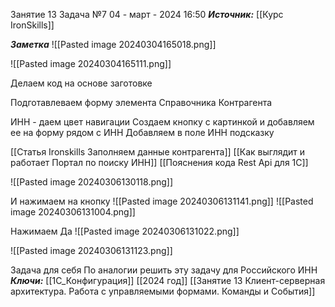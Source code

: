 
Занятие 13 Задача №7
 04 - март - 2024  16:50 
***Источник:***  [[Курс IronSkills]] 

***Заметка*** 
![[Pasted image 20240304165018.png]]

![[Pasted image 20240304165111.png]]

Делаем код на основе заготовке 

Подготавлеваем форму элемента Справочника Контрагента

ИНН - даем цвет навигации
Создаем кнопку с картинкой и добавляем ее на форму рядом с ИНН
Добавляем в поле ИНН подсказку

[[Статья Ironskills Заполняем данные контрагента]]
[[Как выглядит и работает Портал по поиску ИНН]]
[[Пояснения кода Rest Api для 1С]]

![[Pasted image 20240306130118.png]]

И нажимаем на кнопку
![[Pasted image 20240306131141.png]]
![[Pasted image 20240306131004.png]]

Нажимаем Да
![[Pasted image 20240306131022.png]]

![[Pasted image 20240306131123.png]]

Задача для себя 
По аналогии решить эту задачу для Российского ИНН
***Ключи:*** [[1С_Конфигурация]] [[2024 год]]  [[Занятие 13 Клиент-серверная архитектура. Работа с управляемыми формами. Команды и События]]